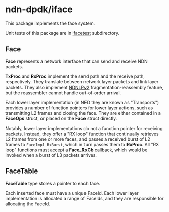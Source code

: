 # ndn-dpdk/iface

This package implements the face system.

Unit tests of this package are in [ifacetest](ifacetest/) subdirectory.

## Face

**Face** represents a network interface that can send and receive NDN packets.

**TxProc** and **RxProc** implement the send path and the receive path, respectively.
They translate between network layer packets and link layer packets.
They also implement [NDNLPv2](https://redmine.named-data.net/projects/nfd/wiki/NDNLPv2) fragmentation-reassembly feature, but the reassembler cannot handle out-of-order arrival.

Each lower layer implementation (in NFD they are known as "Transports") provides a number of function pointers for lower layer actions, such as transmitting L2 frames and closing the face.
They are either contained in a **FaceOps** struct, or placed on the **Face** struct directly.

Notably, lower layer implementations do not a function pointer for receiving packets.
Instead, they offer a "RX loop" function that continually retrieves L2 frames from one or more faces, and passes a received burst of L2 frames to `FaceImpl_RxBurst`, which in turn passes them to **RxProc**.
All "RX loop" functions must accept a **Face\_RxCb** callback, which would be invoked when a burst of L3 packets arrives.

## FaceTable

**FaceTable** type stores a pointer to each face.

Each inserted face must have a unique FaceId.
Each lower layer implementation is allocated a range of FaceIds, and they are responsible for allocating the FaceId.
